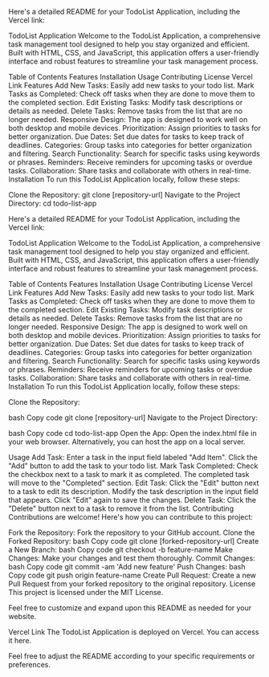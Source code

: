 
Here's a detailed README for your TodoList Application, including the Vercel link:

TodoList Application
Welcome to the TodoList Application, a comprehensive task management tool designed to help you stay organized and efficient. Built with HTML, CSS, and JavaScript, this application offers a user-friendly interface and robust features to streamline your task management process.

Table of Contents
Features
Installation
Usage
Contributing
License
Vercel Link
Features
Add New Tasks: Easily add new tasks to your todo list.
Mark Tasks as Completed: Check off tasks when they are done to move them to the completed section.
Edit Existing Tasks: Modify task descriptions or details as needed.
Delete Tasks: Remove tasks from the list that are no longer needed.
Responsive Design: The app is designed to work well on both desktop and mobile devices.
Prioritization: Assign priorities to tasks for better organization.
Due Dates: Set due dates for tasks to keep track of deadlines.
Categories: Group tasks into categories for better organization and filtering.
Search Functionality: Search for specific tasks using keywords or phrases.
Reminders: Receive reminders for upcoming tasks or overdue tasks.
Collaboration: Share tasks and collaborate with others in real-time.
Installation
To run this TodoList Application locally, follow these steps:

Clone the Repository:
git clone [repository-url]
Navigate to the Project Directory:
cd todo-list-app

Here's a detailed README for your TodoList Application, including the Vercel link:

TodoList Application
Welcome to the TodoList Application, a comprehensive task management tool designed to help you stay organized and efficient. Built with HTML, CSS, and JavaScript, this application offers a user-friendly interface and robust features to streamline your task management process.

Table of Contents
Features
Installation
Usage
Contributing
License
Vercel Link
Features
Add New Tasks: Easily add new tasks to your todo list.
Mark Tasks as Completed: Check off tasks when they are done to move them to the completed section.
Edit Existing Tasks: Modify task descriptions or details as needed.
Delete Tasks: Remove tasks from the list that are no longer needed.
Responsive Design: The app is designed to work well on both desktop and mobile devices.
Prioritization: Assign priorities to tasks for better organization.
Due Dates: Set due dates for tasks to keep track of deadlines.
Categories: Group tasks into categories for better organization and filtering.
Search Functionality: Search for specific tasks using keywords or phrases.
Reminders: Receive reminders for upcoming tasks or overdue tasks.
Collaboration: Share tasks and collaborate with others in real-time.
Installation
To run this TodoList Application locally, follow these steps:

Clone the Repository:

bash
Copy code
git clone [repository-url]
Navigate to the Project Directory:

bash
Copy code
cd todo-list-app
Open the App:
Open the index.html file in your web browser. Alternatively, you can host the app on a local server.

Usage
Add Task: Enter a task in the input field labeled "Add Item". Click the "Add" button to add the task to your todo list.
Mark Task Completed: Check the checkbox next to a task to mark it as completed. The completed task will move to the "Completed" section.
Edit Task: Click the "Edit" button next to a task to edit its description. Modify the task description in the input field that appears. Click "Edit" again to save the changes.
Delete Task: Click the "Delete" button next to a task to remove it from the list.
Contributing
Contributions are welcome! Here's how you can contribute to this project:

Fork the Repository: Fork the repository to your GitHub account.
Clone the Forked Repository:
bash
Copy code
git clone [forked-repository-url]
Create a New Branch:
bash
Copy code
git checkout -b feature-name
Make Changes: Make your changes and test them thoroughly.
Commit Changes:
bash
Copy code
git commit -am 'Add new feature'
Push Changes:
bash
Copy code
git push origin feature-name
Create Pull Request: Create a new Pull Request from your forked repository to the original repository.
License
This project is licensed under the MIT License.

Feel free to customize and expand upon this README as needed for your website.

Vercel Link
The TodoList Application is deployed on Vercel. You can access it here.

Feel free to adjust the README according to your specific requirements or preferences.
